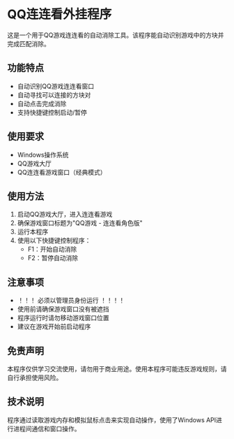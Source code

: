 # QQ连连看外挂程序

这是一个用于QQ游戏连连看的自动消除工具。该程序能自动识别游戏中的方块并完成匹配消除。

## 功能特点

- 自动识别QQ游戏连连看窗口
- 自动寻找可以连接的方块对
- 自动点击完成消除
- 支持快捷键控制启动/暂停

## 使用要求

- Windows操作系统
- QQ游戏大厅
- QQ连连看游戏窗口（经典模式）

## 使用方法

1. 启动QQ游戏大厅，进入连连看游戏
2. 确保游戏窗口标题为"QQ游戏 - 连连看角色版"
3. 运行本程序
4. 使用以下快捷键控制程序：
   - F1：开始自动消除
   - F2：暂停自动消除

## 注意事项
- ！！！ 必须以管理员身份运行 ！！！！
- 使用前请确保游戏窗口没有被遮挡
- 程序运行时请勿移动游戏窗口位置
- 建议在游戏开始前启动程序


## 免责声明

本程序仅供学习交流使用，请勿用于商业用途。使用本程序可能违反游戏规则，请自行承担使用风险。

## 技术说明

程序通过读取游戏内存和模拟鼠标点击来实现自动操作，使用了Windows API进行进程间通信和窗口操作。 